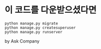 
# 이 코드를 다운받으셨다면

```
python manage.py migrate
python manage.py createsuperuser
python manage.py runserver
```

by Ask Company
